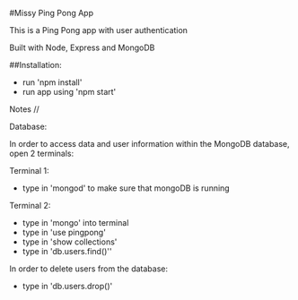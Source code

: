 #Missy Ping Pong App

This is a Ping Pong app with user authentication

Built with Node, Express and MongoDB

##Installation:

- run 'npm install'
- run app using 'npm start'


Notes //

Database:

In order to access data and user information within the MongoDB database, open 2 terminals:

Terminal 1:

- type in 'mongod' to make sure that mongoDB is running

Terminal 2:

- type in 'mongo' into terminal
- type in 'use pingpong'
- type in 'show collections'
- type in 'db.users.find()''

In order to delete users from the database:

- type in 'db.users.drop()'